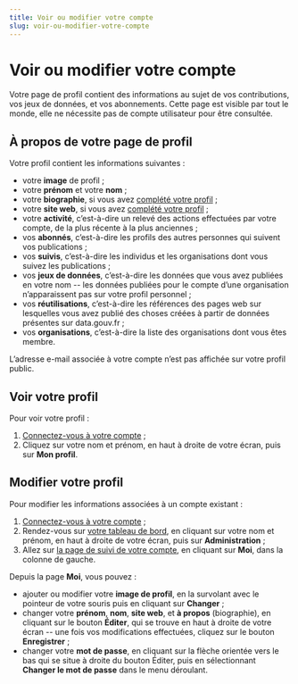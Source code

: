 ```yaml
---
title: Voir ou modifier votre compte
slug: voir-ou-modifier-votre-compte
---
```


# Voir ou modifier votre compte

Votre page de profil contient des informations au sujet de vos contributions, vos jeux de données, et vos abonnements. Cette page est visible par tout le monde, elle ne nécessite pas de compte utilisateur pour être consultée.

## À propos de votre page de profil

Votre profil contient les informations suivantes :

- votre **image** de profil ;
- votre **prénom** et votre **nom** ;
- votre **biographie**, si vous avez [complété votre profil](https://www.data.gouv.fr/fr/admin/me/edit) ;
- votre **site web**, si vous avez [complété votre profil](https://www.data.gouv.fr/fr/admin/me/edit) ;
- votre **activité**, c’est-à-dire un relevé des actions effectuées par votre compte, de la plus récente à la plus anciennes ;
- vos **abonnés**, c’est-à-dire les profils des autres personnes qui suivent vos publications ;
- vos **suivis**, c’est-à-dire les individus et les organisations dont vous suivez les publications ;
- vos **jeux de données**, c’est-à-dire les données que vous avez publiées en votre nom -- les données publiées pour le compte d’une organisation n’apparaissent pas sur votre profil personnel ;
- vos **réutilisations**, c’est-à-dire les références des pages web sur lesquelles vous avez publié des choses créées à partir de données présentes sur data.gouv.fr ;
- vos **organisations**, c’est-à-dire la liste des organisations dont vous êtes membre.

L’adresse e-mail associée à votre compte n’est pas affichée sur votre profil public.

## Voir votre profil

Pour voir votre profil :

1. [Connectez-vous à votre compte](https://www.data.gouv.fr/fr/login) ;
2. Cliquez sur votre nom et prénom, en haut à droite de votre écran, puis sur **Mon profil**.

## Modifier votre profil

Pour modifier les informations associées à un compte existant :

1. [Connectez-vous à votre compte](https://www.data.gouv.fr/fr/login) ;
2. Rendez-vous sur [votre tableau de bord](https://www.data.gouv.fr/fr/admin/), en cliquant sur votre nom et prénom, en haut à droite de votre écran, puis sur **Administration** ;
3. Allez sur [la page de suivi de votre compte](https://www.data.gouv.fr/fr/admin/me/edit), en cliquant sur **Moi**, dans la colonne de gauche.

Depuis la page **Moi**, vous pouvez :

- ajouter ou modifier votre **image de profil**, en la survolant avec le pointeur de votre souris puis en cliquant sur **Changer** ;
- changer votre **prénom**, **nom**, **site web**, et **à propos** (biographie), en cliquant sur le bouton **Éditer**, qui se trouve en haut à droite de votre écran -- une fois vos modifications effectuées, cliquez sur le bouton **Enregistrer** ;
- changer votre **mot de passe**, en cliquant sur la flèche orientée vers le bas qui se situe à droite du bouton Éditer, puis en sélectionnant **Changer le mot de passe** dans le menu déroulant.
